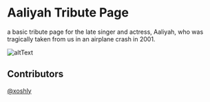 # Aaliyah Tribute Page
 
a basic tribute page for the late singer and actress, Aaliyah, who was tragically taken from us in an airplane crash in 2001.

![altText](https://github.com/xoshly/AaliyahTributePage/blob/main/.github/Screenshot%20(6).png?raw=true)

## Contributors
[@xoshly](https://twitter.com/xoshly)



